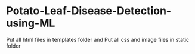 # Potato-Leaf-Disease-Detection-using-ML
Put all html files in templates folder and 
Put all css and image files in static folder
